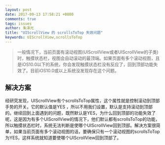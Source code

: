 ```yaml
---
layout: post
date: 2017-09-13 17:58:21 +0800
comments: true
tags: issues
author: 朱泽光
title: "UIScrollView 的 scrollsToTop 失效问题"
keywords: UIScrollView,scrollsToTop 
---
```


> 一般情况下，当前页面有滚动视图(UIScrollView或者UIScrollView的子类)时，触摸状态栏，视图会自动滚动的最顶端。如果页面有多个滚动视图，且是iOS10.0以下的系统，你会发现触摸状态栏没有反应了，回到顶部功能失效了。目前iOS10.0或以上系统没发现存在这个问题。

## 解决方案

经研究发现，UIScrollView有个scrollsToTop属性，这个属性就是控制滚动到顶部手势的开关。它的默认值是YES ，所以不用我们设置，默认是支持滚动到顶部的。继续回到上面遇到的问题，既然默认是YES，为什么回到顶部的功能失效了呢，这是因为有多个UIScrollView的情况下，他们默认都有scrollsToTop的功能，所以触摸状态栏时，系统无法判断是使哪个UIScrollView回到顶部。解决方案很简单，如果当前页面有多个滚动视图的话，要确保只有一个滚动视图的scrollsToTop为YES，这样系统就知道要使哪个UIScrollView回到顶部了。